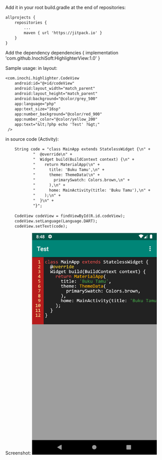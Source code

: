 Add it in your root build.gradle at the end of repositories:
    
	allprojects {
		repositories {
			...
			maven { url 'https://jitpack.io' }
		}
	}
    
Add the dependency
	dependencies {
	        implementation 'com.github.InochiSoft:HighlighterView:1.0'
	}

Sample usage:
in layout:


    <com.inochi.highlighter.CodeView
        android:id="@+id/codeView"
        android:layout_width="match_parent"
        android:layout_height="match_parent"
        android:background="@color/grey_500"
        app:language="php"
        app:text_size="16sp"
        app:number_background="@color/red_900"
        app:number_color="@color/yellow_200"
        app:text="&lt;?php echo 'Test' ?&gt;"
     />
    
    
in source code (Activity):

        String code = "class MainApp extends StatelessWidget {\n" +
                "  @override\n" +
                "  Widget build(BuildContext context) {\n" +
                "    return MaterialApp(\n" +
                "      title: 'Buku Tamu',\n" +
                "      theme: ThemeData(\n" +
                "        primarySwatch: Colors.brown,\n" +
                "      ),\n" +
                "      home: MainActivity(title: 'Buku Tamu'),\n" +
                "    );\n" +
                "  }\n" +
                "}";
        
        CodeView codeView = findViewById(R.id.codeView);
        codeView.setLanguage(Language.DART);
        codeView.setText(code);
        
Screenshot:
![Sample DART](https://github.com/InochiSoft/HighlighterView/blob/master/screenshot/ss-1.png)